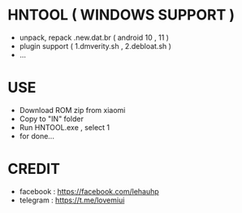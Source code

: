 # HNTOOL ( WINDOWS SUPPORT )
- unpack, repack .new.dat.br ( android 10 , 11 )
- plugin support ( 1.dmverity.sh , 2.debloat.sh )
- ...
# USE
- Download ROM zip from xiaomi
- Copy to "IN" folder
- Run HNTOOL.exe , select 1
- for done...

# CREDIT
- facebook : https://facebook.com/lehauhp
- telegram : https://t.me/lovemiui
